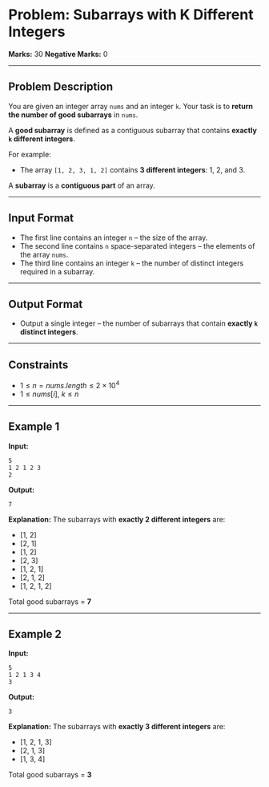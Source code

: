 
# Problem: Subarrays with K Different Integers

**Marks:** 30
**Negative Marks:** 0

---

## Problem Description

You are given an integer array `nums` and an integer `k`. Your task is to **return the number of good subarrays** in `nums`.

A **good subarray** is defined as a contiguous subarray that contains **exactly `k` different integers**.

For example:

* The array `[1, 2, 3, 1, 2]` contains **3 different integers**: 1, 2, and 3.

A **subarray** is a **contiguous part** of an array.

---

## Input Format

* The first line contains an integer `n` – the size of the array.
* The second line contains `n` space-separated integers – the elements of the array `nums`.
* The third line contains an integer `k` – the number of distinct integers required in a subarray.

---

## Output Format

* Output a single integer – the number of subarrays that contain **exactly `k` distinct integers**.

---

## Constraints

* $1 \leq n = nums.length \leq 2 \times 10^4$
* $1 \leq nums[i],\ k \leq n$

---

## Example 1

**Input:**

```
5
1 2 1 2 3
2
```

**Output:**

```
7
```

**Explanation:**
The subarrays with **exactly 2 different integers** are:

* \[1, 2]
* \[2, 1]
* \[1, 2]
* \[2, 3]
* \[1, 2, 1]
* \[2, 1, 2]
* \[1, 2, 1, 2]

Total good subarrays = **7**

---

## Example 2

**Input:**

```
5
1 2 1 3 4
3
```

**Output:**

```
3
```

**Explanation:**
The subarrays with **exactly 3 different integers** are:

* \[1, 2, 1, 3]
* \[2, 1, 3]
* \[1, 3, 4]

Total good subarrays = **3**

